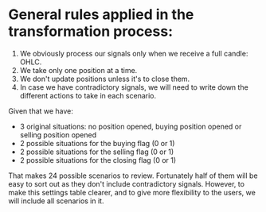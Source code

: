 # General rules applied in the transformation process:

1. We obviously process our signals only when we receive a full candle: OHLC.
2. We take only one position at a time.
3. We don't update positions unless it's to close them.
4. In case we have contradictory signals, we will need to write down the different actions to take in each scenario.

Given that we have:

- 3 original situations: no position opened, buying position opened or selling position opened
- 2 possible situations for the buying flag (0 or 1)
- 2 possible situations for the selling flag (0 or 1)
- 2 possible situations for the closing flag (0 or 1)

That makes 24 possible scenarios to review. Fortunately half of them will be easy to sort out as they don't include contradictory signals. However, to make this settings table clearer, and to give more flexibility to the users, we will include all scenarios in it.
